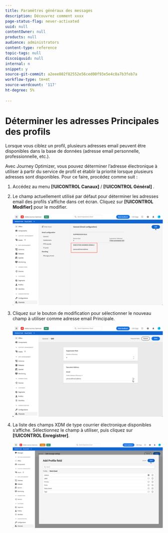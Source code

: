 ```yaml
---
title: Paramètres généraux des messages
description: Découvrez comment xxxx
page-status-flag: never-activated
uuid: null
contentOwner: null
products: null
audience: administrators
content-type: reference
topic-tags: null
discoiquuid: null
internal: n
snippet: y
source-git-commit: a2eee802f82552e56ced00f93e5e4c8a7b3feb7a
workflow-type: tm+mt
source-wordcount: '117'
ht-degree: 5%

---
```



# Déterminer les adresses Principales des profils

Lorsque vous ciblez un profil, plusieurs adresses email peuvent être disponibles dans la base de données (adresse email personnelle, professionnelle, etc.).

Avec Journey Optimizer, vous pouvez déterminer l’adresse électronique à utiliser à partir du service de profil et établir la priorité lorsque plusieurs adresses sont disponibles. Pour ce faire, procédez comme suit :

1. Accédez au menu **[!UICONTROL Canaux]** / **[!UICONTROL Général]** .
1. Le champ actuellement utilisé par défaut pour déterminer les adresses email des profils s’affiche dans cet écran. Cliquez sur **[!UICONTROL Modifier]** pour le modifier.

   ![](../assets/primary-address.png)

1. Cliquez sur le bouton de modification pour sélectionner le nouveau champ à utiliser comme adresse email Principale.

   ![](../assets/primary-address-edit.png)

1. La liste des champs XDM de type courrier électronique disponibles s’affiche. Sélectionnez le champ à utiliser, puis cliquez sur **[!UICONTROL Enregistrer]**.

   ![](../assets/primary-address-field.png)

<!--1. You can also select an additional field to use as secondary email address. This allows you to determine which field to use if the primary field is empty for a profile. >> will be done later on-->
